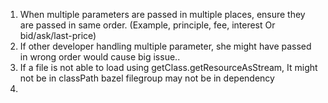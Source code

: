 1. When multiple parameters are passed in multiple places, ensure they are passed in same order. (Example, principle, fee, interest Or bid/ask/last-price)
2. If other developer handling multiple parameter, she might have passed in wrong order would cause big issue..
3. If a file is not able to load using getClass.getResourceAsStream, It might not be in classPath bazel filegroup may not be in dependency
4. 
